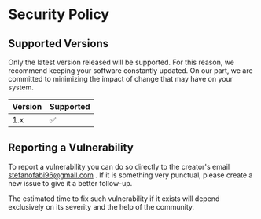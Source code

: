 # Security Policy

## Supported Versions

Only the latest version released will be supported.
For this reason, we recommend keeping your software constantly updated. On our part, we are committed to minimizing the impact of change that may have on your system.

| Version | Supported          |
| ------- | ------------------ |
|   1.x   | :white_check_mark: |

## Reporting a Vulnerability

To report a vulnerability you can do so directly to the creator's email stefanofabi96@gmail.com .
If it is something very punctual, please create a new issue to give it a better follow-up.

The estimated time to fix such vulnerability if it exists will depend exclusively on its severity and the help of the community.
